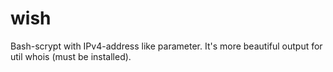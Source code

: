 # wish
Bash-scrypt with IPv4-address like parameter. It's more beautiful output for util whois (must be installed).
